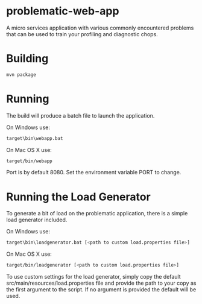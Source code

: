# problematic-web-app
A micro services application with various commonly encountered problems that can be used to train your profiling and diagnostic chops.

# Building
```bash
mvn package
```
# Running
The build will produce a batch file to launch the application. 

On Windows use:

```bash
target\bin\webapp.bat
```

On Mac OS X use:

```bash
target/bin/webapp
```

Port is by default 8080. Set the environment variable PORT to change.

# Running the Load Generator
To generate a bit of load on the problematic application, there is a simple load generator included.

On Windows use:

```bash
target\bin\loadgenerator.bat [<path to custom load.properties file>]
```

On Mac OS X use:

```bash
target/bin/loadgenerator [<path to custom load.properties file>]
```

To use custom settings for the load generator, simply copy the default src/main/resources/load.properties
file and provide the path to your copy as the first argument to the script. If no argument is provided
the default will be used.
